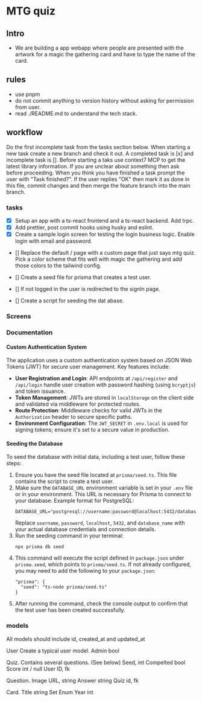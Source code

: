 # MTG quiz

## Intro

- We are building a app webapp where people are presented with the artwork for a magic the gathering card and have to type the name of the card.

## rules

- use pnpm
- do not commit anything to version history without asking for permission from user.
- read ./README.md to understand the tech stack.

## workflow

Do the first incomplete task from the tasks section below. When starting a new task create a new branch and check it out. A completed task is [x] and incomplete task is []. Before starting a taks use context7 MCP to get the latest library information. If you are unclear about something then ask before proceeding. When you think you have finished a task prompt the user with "Task finished?". If the user replies "OK" then mark it as done in this file, commit changes and then merge the feature branch into the main branch.

### tasks

- [x] Setup an app with a ts-react frontend and a ts-react backend. Add trpc.
- [x] Add prettier, post commit hooks using husky and eslint.
- [x] Create a sample login screen for testing the login business logic. Enable login with email and password.
- [] Replace the default / page with a custom page that just says mtg quiz. Pick a color scheme that fits well with magic the gathering and add those colors to the tailwind config.
- [] Create a seed file for prisma that creates a test user.
- [] If not logged in the user is redirected to the signIn page.

- [] Create a script for seeding the dat abase.

### Screens

### Documentation

#### Custom Authentication System

The application uses a custom authentication system based on JSON Web Tokens (JWT) for secure user management. Key features include:

- **User Registration and Login**: API endpoints at `/api/register` and `/api/login` handle user creation with password hashing (using `bcryptjs`) and token issuance.
- **Token Management**: JWTs are stored in `localStorage` on the client side and validated via middleware for protected routes.
- **Route Protection**: Middleware checks for valid JWTs in the `Authorization` header to secure specific paths.
- **Environment Configuration**: The `JWT_SECRET` in `.env.local` is used for signing tokens; ensure it's set to a secure value in production.

#### Seeding the Database

To seed the database with initial data, including a test user, follow these steps:

1. Ensure you have the seed file located at `prisma/seed.ts`. This file contains the script to create a test user.
2. Make sure the `DATABASE_URL` environment variable is set in your `.env` file or in your environment. This URL is necessary for Prisma to connect to your database. Example format for PostgreSQL:
   ```
   DATABASE_URL="postgresql://username:password@localhost:5432/database_name"
   ```
   Replace `username`, `password`, `localhost`, `5432`, and `database_name` with your actual database credentials and connection details.
3. Run the seeding command in your terminal:
   ```
   npx prisma db seed
   ```
4. This command will execute the script defined in `package.json` under `prisma.seed`, which points to `prisma/seed.ts`. If not already configured, you may need to add the following to your `package.json`:
   ```
   "prisma": {
     "seed": "ts-node prisma/seed.ts"
   }
   ```
5. After running the command, check the console output to confirm that the test user has been created successfully.

### models

All models should include id, created_at and updated_at

User
Create a typical user model.
Admin bool

Quiz.
Contains several questions. (See below)
Seed, int
Compelted bool
Score int / null
User ID, fk

Question.
Image URL, string
Answer string
Quiz id, fk

Card.
Title string
Set Enum
Year int
